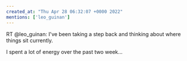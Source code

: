 ```yaml
---
created_at: "Thu Apr 28 06:32:07 +0000 2022"
mentions: ['leo_guinan']
---
```


RT @leo_guinan: I've been taking a step back and thinking about where things sit currently.

I spent a lot of energy over the past two week…